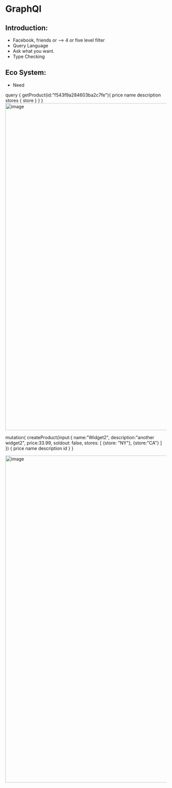 # GraphQl
## Introduction:
  - Facebook, friends or --> 4 or five level filter
  - Query Language
  - Ask what you want.
  - Type Checking

## Eco System:
 - Need

query {
  getProduct(id:"f543f9a284603ba2c7fe"){
    price
    name
    description
    stores {
      store
    }
  }
}
<img width="1920" height="1020" alt="image" src="https://github.com/user-attachments/assets/5df9b731-ceab-4860-9b85-7ad88f738f76" />


mutation{
  createProduct(input:{
    name:"Widget2",
    description:"another widget2",
    price:33.99,
    soldout: false,
    stores: [
      {store: "NY"}, {store:"CA"}
    ]
  }) {
    price
    name
    description
    id
  }
}

<img width="1920" height="1020" alt="image" src="https://github.com/user-attachments/assets/3b58be23-88ab-4f98-895a-46e4bd22f115" />
